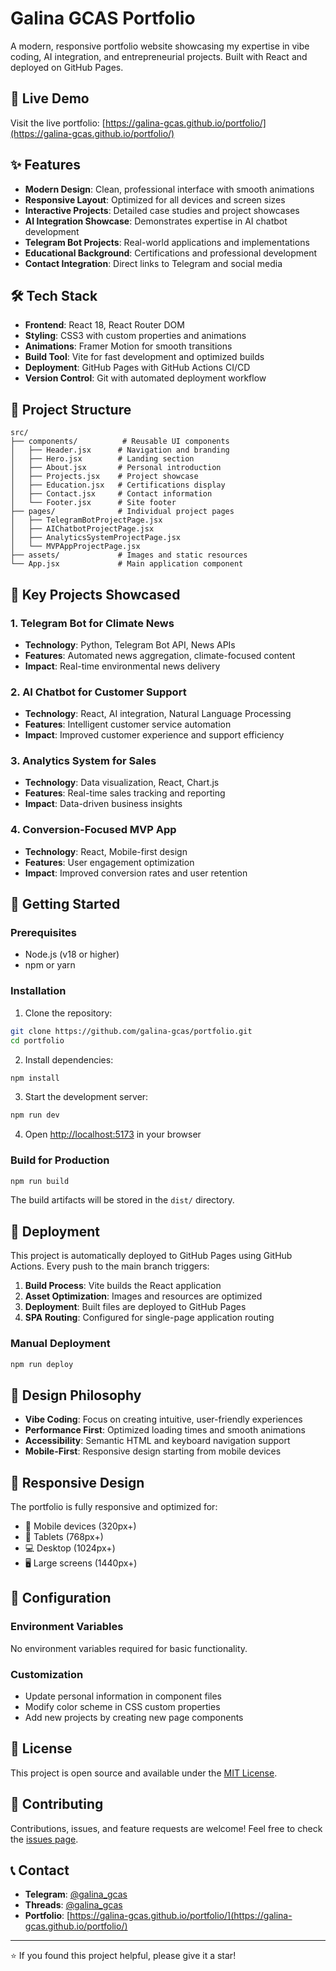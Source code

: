 # Galina GCAS Portfolio

A modern, responsive portfolio website showcasing my expertise in vibe coding, AI integration, and entrepreneurial projects. Built with React and deployed on GitHub Pages.

## 🚀 Live Demo

Visit the live portfolio: [https://galina-gcas.github.io/portfolio/](https://galina-gcas.github.io/portfolio/)

## ✨ Features

- **Modern Design**: Clean, professional interface with smooth animations
- **Responsive Layout**: Optimized for all devices and screen sizes
- **Interactive Projects**: Detailed case studies and project showcases
- **AI Integration Showcase**: Demonstrates expertise in AI chatbot development
- **Telegram Bot Projects**: Real-world applications and implementations
- **Educational Background**: Certifications and professional development
- **Contact Integration**: Direct links to Telegram and social media

## 🛠️ Tech Stack

- **Frontend**: React 18, React Router DOM
- **Styling**: CSS3 with custom properties and animations
- **Animations**: Framer Motion for smooth transitions
- **Build Tool**: Vite for fast development and optimized builds
- **Deployment**: GitHub Pages with GitHub Actions CI/CD
- **Version Control**: Git with automated deployment workflow

## 📁 Project Structure

```
src/
├── components/          # Reusable UI components
│   ├── Header.jsx      # Navigation and branding
│   ├── Hero.jsx        # Landing section
│   ├── About.jsx       # Personal introduction
│   ├── Projects.jsx    # Project showcase
│   ├── Education.jsx   # Certifications display
│   ├── Contact.jsx     # Contact information
│   └── Footer.jsx      # Site footer
├── pages/              # Individual project pages
│   ├── TelegramBotProjectPage.jsx
│   ├── AIChatbotProjectPage.jsx
│   ├── AnalyticsSystemProjectPage.jsx
│   └── MVPAppProjectPage.jsx
├── assets/             # Images and static resources
└── App.jsx             # Main application component
```

## 🎯 Key Projects Showcased

### 1. Telegram Bot for Climate News
- **Technology**: Python, Telegram Bot API, News APIs
- **Features**: Automated news aggregation, climate-focused content
- **Impact**: Real-time environmental news delivery

### 2. AI Chatbot for Customer Support
- **Technology**: React, AI integration, Natural Language Processing
- **Features**: Intelligent customer service automation
- **Impact**: Improved customer experience and support efficiency

### 3. Analytics System for Sales
- **Technology**: Data visualization, React, Chart.js
- **Features**: Real-time sales tracking and reporting
- **Impact**: Data-driven business insights

### 4. Conversion-Focused MVP App
- **Technology**: React, Mobile-first design
- **Features**: User engagement optimization
- **Impact**: Improved conversion rates and user retention

## 🚀 Getting Started

### Prerequisites
- Node.js (v18 or higher)
- npm or yarn

### Installation

1. Clone the repository:
```bash
git clone https://github.com/galina-gcas/portfolio.git
cd portfolio
```

2. Install dependencies:
```bash
npm install
```

3. Start the development server:
```bash
npm run dev
```

4. Open [http://localhost:5173](http://localhost:5173) in your browser

### Build for Production

```bash
npm run build
```

The build artifacts will be stored in the `dist/` directory.

## 🚀 Deployment

This project is automatically deployed to GitHub Pages using GitHub Actions. Every push to the main branch triggers:

1. **Build Process**: Vite builds the React application
2. **Asset Optimization**: Images and resources are optimized
3. **Deployment**: Built files are deployed to GitHub Pages
4. **SPA Routing**: Configured for single-page application routing

### Manual Deployment

```bash
npm run deploy
```

## 🎨 Design Philosophy

- **Vibe Coding**: Focus on creating intuitive, user-friendly experiences
- **Performance First**: Optimized loading times and smooth animations
- **Accessibility**: Semantic HTML and keyboard navigation support
- **Mobile-First**: Responsive design starting from mobile devices

## 📱 Responsive Design

The portfolio is fully responsive and optimized for:
- 📱 Mobile devices (320px+)
- 📱 Tablets (768px+)
- 💻 Desktop (1024px+)
- 🖥️ Large screens (1440px+)

## 🔧 Configuration

### Environment Variables
No environment variables required for basic functionality.

### Customization
- Update personal information in component files
- Modify color scheme in CSS custom properties
- Add new projects by creating new page components

## 📄 License

This project is open source and available under the [MIT License](LICENSE).

## 🤝 Contributing

Contributions, issues, and feature requests are welcome! Feel free to check the [issues page](../../issues).

## 📞 Contact

- **Telegram**: [@galina_gcas](https://t.me/galina_gcas)
- **Threads**: [@galina_gcas](https://threads.com/@galina_gcas)
- **Portfolio**: [https://galina-gcas.github.io/portfolio/](https://galina-gcas.github.io/portfolio/)

---

⭐ If you found this project helpful, please give it a star!